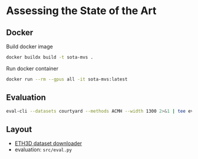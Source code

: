 # Assessing the State of the Art

## Docker

Build docker image
```bash
docker buildx build -t sota-mvs .
```

Run docker container
```bash
docker run --rm --gpus all -it sota-mvs:latest
```

## Evaluation

```bash
eval-cli --datasets courtyard --methods ACMH --width 1300 2>&1 | tee evaluation.log
```

## Layout

- [ETH3D dataset downloader](./eth3d)
- evaluation: `src/eval.py`
